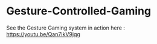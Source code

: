 # Gesture-Controlled-Gaming
See the Gesture Gaming system in action here : https://youtu.be/Qan7IkV9jqg
